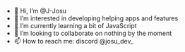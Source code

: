 - 👋 Hi, I’m @J-Josu
- 👀 I’m interested in developing helping apps and features
- 🌱 I’m currently learning a bit of JavaScript
- 💞️ I’m looking to collaborate on nothing by the moment
- 📫 How to reach me: discord @josu_dev_

<!---
J-Josu/J-Josu is a ✨ special ✨ repository because its `README.md` (this file) appears on your GitHub profile.
You can click the Preview link to take a look at your changes.
--->
